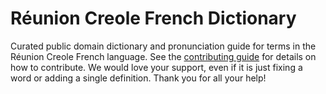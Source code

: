 
# Réunion Creole French Dictionary

Curated public domain dictionary and pronunciation guide for terms in the Réunion Creole French language. See the [contributing guide](https://github.com/drumworkteam/term/blob/make/.github/contributing.md) for details on how to contribute. We would love your support, even if it is just fixing a word or adding a single definition. Thank you for all your help!